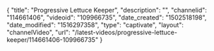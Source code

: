 {
    "title": "Progressive Lettuce Keeper",
    "description": "",
    "channelid": "114661406",
    "videoid": "109966735",
    "date_created": "1502518198",
    "date_modified": "1516297358",
    "type": "captivate",
    "layout": "channelVideo",
    "url": "\/latest-videos\/progressive-lettuce-keeper\/114661406-109966735"
}